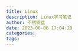 ```yaml
---
title: Linux
description: Linux学习笔记
author: 不锈钢盆
date: 2023-06-06 17:04:20
categories:
tags:
---
```

